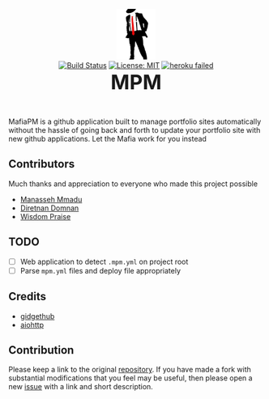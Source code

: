 <p align="center">
  <a href="https://bisoncorps.github.io/MafiaPM"> <img src="assets/MafiaPM.jpeg" height="100" /> </a> <br>
  <span> <a href="https://travis-ci.com/bisoncorps/MafiaPM"><img src="https://travis-ci.com/bisoncorps/MafiaPM.svg" alt="Build Status" height="18"></a> <a href="https://opensource.org/licenses/MIT"><img src="https://img.shields.io/badge/License-MIT-yellow.svg" alt="License: MIT" height="18"></a> <a href="https://mafiapm.herokuapp.com"><img src="https://heroku-badge.herokuapp.com/?app=mafiapm" data-canonical-source="https://heroku-badge.herokuapp.com/?app=mafiapm" alt="heroku failed" height="18"></a> </span> <br>
  <span> <b style="font-size: 40px;">MPM</b></span>
</p>
<br>

MafiaPM is a github application built to manage portfolio sites automatically without the hassle of going back and forth to update your portfolio site with new github applications. Let the Mafia work for you instead

## Contributors

Much thanks and appreciation to everyone who made this project possible

- [Manasseh Mmadu](https://mensaah.github.io)
- [Diretnan Domnan](https://diretnandomnan.webnode.com)
- [Wisdom Praise](https://wizzywit.github.io)

## TODO

- [ ] Web application to detect `.mpm.yml` on project root
- [ ] Parse `mpm.yml` files and deploy file appropriately 

## Credits

- [gidgethub](https://github.com/brettcannon/gidgethub/)
- [aiohttp](https://github.com/aio-libs/aiohttp)


## Contribution

Please keep a link to the original [repository](https://github.com/bisoncorps/MafiaPM). If you have made a fork with substantial modifications that you feel may be useful, then please open a new [issue](https://github.com/bisoncorps/MafiaPM/issues) with a link and short description.
